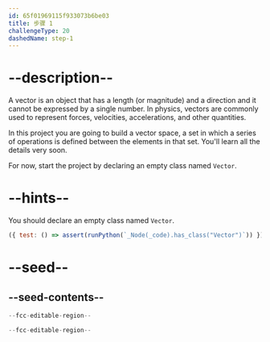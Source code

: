 ```yaml
---
id: 65f01969115f933073b6be03
title: 步骤 1
challengeType: 20
dashedName: step-1
---
```


# --description--

A vector is an object that has a length (or magnitude) and a direction and it cannot be expressed by a single number. In physics, vectors are commonly used to represent forces, velocities, accelerations, and other quantities.

In this project you are going to build a vector space, a set in which a series of operations is defined between the elements in that set. You'll learn all the details very soon.

For now, start the project by declaring an empty class named `Vector`.

# --hints--

You should declare an empty class named `Vector`.

```js
({ test: () => assert(runPython(`_Node(_code).has_class("Vector")`)) })
```

# --seed--

## --seed-contents--

```py
--fcc-editable-region--

--fcc-editable-region--
```
